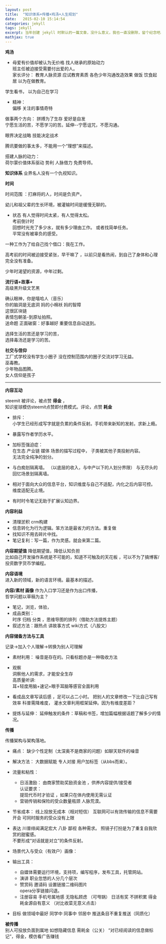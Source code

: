 ```yaml
---
layout: post
title:  "知识体系+传播+鸡汤+人生规划"
date:   2015-02-10 15:14:54
categories: jekyll
tags: jekyll
excerpt: 当年创建 jekyll 时默认的一篇文章，没什么意义，我也一直没删除，留个纪念吧。
mathjax: true
---
```




**鸡汤**

- 母爱有价值却被认为无价格
找人继承的原始动力  
班主任被迫接受需要付出爱的人。  
家长评分：
  教育人脉资源  应试教育素质  各色少年沟通改造效果
做饭 饮食起居 以为在做教育。

学生看书，  以为自己在学习    


- 精神：  
偏移 关注的事情奇特

做事两个方向：
 拼搏为了生存
爱好是自发  
宁愿生活的苦，不愿学习的苦。延伸--宁愿诅咒，不愿沟通。

眼界决定战略 技能决定战术  

腾讯要做的事太多，不能用一个“理想”来描述。  



搭建人脉的动力：  
荷尔蒙价值体系驱动 势利 人脉借力 免费导师。  

**知识体系**
业界名人没有一个仇视知识。

**时间**   

时间范围 ：打麻将的人，时间是负资产。  

幼儿和祖父辈的生长环境，被灌输时间是缓慢无聊的。  

- 状态
有人觉得时间太紧，有人觉得太松。  
考前倒计时  
回想时光充了多少水，就有多少理由工作。  或者找简单任务。  
平常没有被辜负的感受。    

一种工作为了给自己找个借口：我在工作。  

高考前的时间被迫接受紧张，早干嘛了
，以前只是看热闹，到自己了身体和心理完全没有准备。  

少年时渴望的资源，中年过剩。  

**流行语+故事+**  
高级黑升级文艺黑  

确认眼神，你是嘻哈人（音乐）  
你的脑洞是无底洞
妈的小棉袄 妈的智障  
这很区块链  
表情包朝圣-到原址拍照。    
送命题
正面破窗：好事越好 重要信息自动送到。  

选择生活的苦还是学习的苦，  
选择毒汤还是学习的苦。  

**社交与信仰**  
工厂式学校没有学生小圈子 没在控制范围内的圈子交流对学习无益。    
巫毒教。   
少年物品图腾。   
女人信仰是孩子  

---

**内容互动**    

steemit 被评论，被点赞 **得金** ，  
知识星球模仿steemit点赞即付费模式。评论，点赞 **耗金**   

 - 排斥：  
 小学生已经形成写字就是负累的条件反射。手机带来新知的发射。求新上瘾。      

- 暴露写作者学历水平。
- 加标签强迫症：  
在生态 产业链 媒体 场景的描写过程中， 子类被其他子类投射内容。   
无法完全纯净的划分。  
- 与白痴划隔离墙。 （以底层的收入，与中产以下的人划分界限）
与无尽头的回忆场景划隔离墙。    
- 相对于面向大众的信息平台，知识维度与自己不适配，内化之后内容可控。   
维度适配无止境。  

- 有时时令笔记无助于扩展认知边界。  

**内容利益**  

- 清理淤积 crm构建  
- 信息转化为行为逻辑。笨方法是最省力的方法。重复做   
- 找知识不用去碎片中找。  
- 笔记复利：写一篇，作为灵感。就会来第二篇。  

**内容期望值**
  降低期望值，降低认知负担   
  比如自己开发操作系统是不可能的，知道不可触及的天花板 ，可以不为了搞博客/投资数字货币学编程。   

**内容语境**  
进入新的领域，新的语言环境。最基本的描述。

**内容/素材 画像**
作为入口学习还是作为出口传播，  
哲学问题以草稿为主？  

- 笔记，浏览，体验，
- 成品类别：  
 时序 归档 分类 ，思维导图的排列（借助方法提炼主题）  
- 叙述方法：跟热点 讲故事方式  wiki方式（八股文）  

**内容储备方法与工具**  

记录->加入个人理解->转换为别人可理解   

- 素材利用：
  噪音是存在的。只看标题亦是一种吸收方法  
- 观察  
洞察他人的需求，才能安全生存     
高质量听讲:  
耳+轻度用脑+速记+眼手耳脑等感官全面利用    

- 看成品文章写读后感 ，足可以占二小时。
把别人的文章修改一下比自己写有效率
科普需降难度， 灌水文章利用框架延伸。因为有维度差距？
- 提炼与延伸：
延伸触发的条件：草稿和书签，增加篇幅根据话题了解多少的情况。  

**传播**   

传播架构与架构落地。  

-  痛点：
缺少个性定制（太深奥不是商家的问题）如聊天软件的噪音

- 解决方法：
  大数据赋能  专人对接  用户加标签（从bbs而来）。

- 流量和粘性：

  - 日活激励：
  由商家赞助奖励资金池 ，供养内容提供/接受者     
  认证要求：  
  提现代币时才验证 ，如果只在体内使用无需认证      
  - 营销传销和保险的受众数量瓶颈 人脉荒漠。     

- 节省成本：
线上投放无成本（相对短信）
互联网可以有效传输的信息不需要开会
可同时服务的受众没有上限
- 表达
  川普绯闻满足宏大 八卦 鄙视 各种需求。
  照镜子打扮是为了重复自我欣赏的甜蜜感。  
  不要形成“对话就是对立”的条件反射。
- 场景代入与受众（有效户）画像：
- 输出工具：
  - 自媒体需要运行环境，支持项，编写程序，发布工具，托管网站。
  -  演讲 职业忽悠的人分几个层次
  -  赞赏码  邀请码  设置链接二维码图片  
    opera分享链接闪退。  
  -  注册容易 手机号属地感 无隐私顾虑 （可甩锅）
     日活有奖 不拼积累  得金耗金源自有意义 （对比收菜无意义点击）

-  目标
    做领域中最好  同学中 同事中 邻居中
推送条目不重复推送（同质化）   


**被传播**  
别人可投放负面到属地 如想隐藏信息 需耗金（公关）
“对已经阅读的信息做标记”，得金，模仿看广告赚钱  
